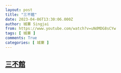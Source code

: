 ```yaml
---
layout: post
title: "三不館"
date: 2023-04-06T13:30:06.000Z
author: 城寨 Singjai
from: https://www.youtube.com/watch?v=uNdMDG8sCYw
tags: [ 城寨 ]
comments: True
categories: [ 城寨 ]
---
```

<!--1680787806000-->
[三不館](https://www.youtube.com/watch?v=uNdMDG8sCYw)
------

<div>

</div>
